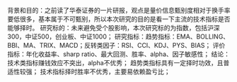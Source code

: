 背景和目的：之前读了华泰证券的一片研报，观点是量价信息甄别度相对于换手率要低很多，基本属于不可甄别，所以本次研究的目的是看一下主流的技术指标是否能够择时。
研究标的：未来避免受个股影响，本次研究标的为指数，包括沪深300，中证500，创业板、中证1000；
研究指标：趋势指标：EMA、BOLLING、BBI、MA、TRIX、MACD；反转类因子：RSI、CCI、KDJ、PYS、BIAS；
评价指标：年化收益率、sharp ratio、最大回测、胜率、alpha、因子敏感性；
结论：
技术类指标赚钱效应不突出，alpha不优秀；
趋势类指标具有一定择时功效，且普适性较强；
技术指标择时胜率不优秀，主要易依赖盈亏比；
